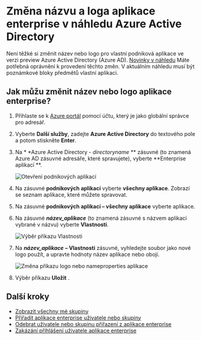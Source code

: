 <properties
    pageTitle="Změna názvu a loga aplikace enterprise v náhledu Azure Active Directory | Microsoft Azure"
    description="Jak změnit název nebo logo aplikace vlastní pole organizace v Azure Active Directory"
    services="active-directory"
    documentationCenter=""
    authors="curtand"
    manager="femila"
    editor=""/>

<tags
    ms.service="active-directory"
    ms.workload="identity"
    ms.tgt_pltfrm="na"
    ms.devlang="na"
    ms.topic="article"
    ms.date="09/30/2016"
    ms.author="curtand"/>

# <a name="change-the-name-or-logo-of-an-enterprise-app-in-azure-active-directory-preview"></a>Změna názvu a loga aplikace enterprise v náhledu Azure Active Directory

Není těžké si změnit název nebo logo pro vlastní podniková aplikace ve verzi preview Azure Active Directory (Azure AD). [Novinky v náhledu](active-directory-preview-explainer.md) Máte potřebná oprávnění k provedení těchto změn. V aktuálním náhledu musí být poznámkové bloky předmětů vlastní aplikaci.

## <a name="how-do-i-change-an-enterprise-apps-name-or-logo"></a>Jak můžu změnit název nebo logo aplikace enterprise?

1. Přihlaste se k [Azure portál](https://portal.azure.com) pomocí účtu, který je jako globální správce pro adresář.

2. Vyberte **Další služby**, zadejte **Azure Active Directory** do textového pole a potom stiskněte **Enter**.

3. Na * *Azure Active Directory - *directoryname* ** zásuvné (to znamená Azure AD zásuvné adresáře, které spravujete), vyberte **Enterprise aplikací **.

    ![Otevření podnikových aplikací](./media/active-directory-coreapps-change-app-logo-azure-portal/open-enterprise-apps.png)

4. Na zásuvné **podnikových aplikací** vyberte **všechny aplikace**. Zobrazí se seznam aplikace, které můžete spravovat.

5. Na zásuvné **podnikových aplikací – všechny aplikace** vyberte aplikace.

6. Na zásuvné ***název_aplikace*** (to znamená zásuvné s názvem aplikaci vybrané v názvu) vyberte **Vlastnosti**.

    ![Výběr příkazu Vlastnosti](./media/active-directory-coreapps-change-app-logo-azure-portal/select-app.png)

7. Na ***název_aplikace*** **– Vlastnosti** zásuvné, vyhledejte soubor jako nové logo použít, a upravte hodnoty název aplikace nebo obojí.

    ![Změna příkazu logo nebo nameproperties aplikace](./media/active-directory-coreapps-change-app-logo-azure-portal/change-logo.png)

8. Výběr příkazu **Uložit** .

## <a name="next-steps"></a>Další kroky

- [Zobrazit všechny mé skupiny](active-directory-groups-view-azure-portal.md)
- [Přiřadit aplikace enterprise uživatele nebo skupiny](active-directory-coreapps-assign-user-azure-portal.md)
- [Odebrat uživatele nebo skupinu přiřazení z aplikace enterprise](active-directory-coreapps-remove-assignment-azure-portal.md)
- [Zakázání přihlášení uživatele aplikace enterprise](active-directory-coreapps-disable-app-azure-portal.md)
